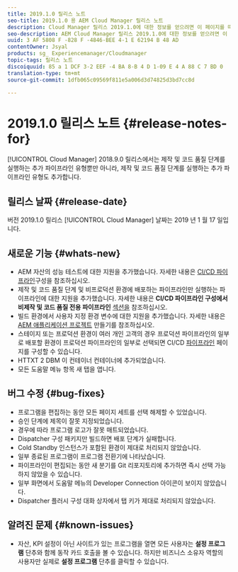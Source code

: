 ```yaml
---
title: 2019.1.0 릴리스 노트
seo-title: 2019.1.0 용 AEM Cloud Manager 릴리스 노트
description: Cloud Manager 릴리스 2019.1.0에 대한 정보를 얻으려면 이 페이지를 따르십시오.
seo-description: AEM Cloud Manager 릴리스 2019.1.0에 대한 정보를 얻으려면 이 페이지를 따르십시오.
uuid: 3 AF 5808 F -828 F -4846-BEE 4-1 E 62194 B 48 AD
contentOwner: Jsyal
products: sg_ Experiencemanager/Cloudmanager
topic-tags: 릴리스 노트
discoiquuid: 85 a 1 DCF 3-2 EEF -4 BA 8-B 4 D 1-09 E 4 A 88 C 7 BD 0
translation-type: tm+mt
source-git-commit: 1dfb065c09569f811e5a006d3d74825d3bd7cc8d

---
```



# 2019.1.0 릴리스 노트 {#release-notes-for}

[!UICONTROL Cloud Manager] 2018.9.0 릴리스에서는 제작 및 코드 품질 단계를 실행하는 추가 파이프라인 유형뿐만 아니라, 제작 및 코드 품질 단계를 실행하는 추가 파이프라인 유형도 추가합니다.

## 릴리스 날짜 {#release-date}

버전 2019.1.0 릴리스 [!UICONTROL Cloud Manager] 날짜는 2019 년 1 월 17 일입니다.

## 새로운 기능 {#whats-new}

* AEM 자산의 성능 테스트에 대한 지원을 추가했습니다. 자세한 내용은 [CI/CD 파이프라인](configuring-pipeline.md)구성을 참조하십시오.
* 제작 및 코드 품질 단계 및 비프로덕션 환경에 배포하는 파이프라인만 실행하는 파이프라인에 대한 지원을 추가했습니다. 자세한 내용은 **CI/CD 파이프라인 구성에서 비제작 및 코드 품질 전용 파이프라인** [섹션을](configuring-pipeline.md) 참조하십시오.
* 빌드 환경에서 사용자 지정 환경 변수에 대한 지원을 추가했습니다. 자세한 내용은 [AEM 애플리케이션 프로젝트](create-an-application-project.md) 만들기를 참조하십시오.
* 스테이지 또는 프로덕션 환경이 여러 개인 고객의 경우 프로덕션 파이프라인의 일부로 배포할 환경이 프로덕션 파이프라인의 일부로 선택되면 CI/CD [파이프라인](configuring-pipeline.md) 페이지를 구성할 수 있습니다.
* HTTXT 2 DBM 이 컨테이너 컨테이너에 추가되었습니다.
* 모든 도움말 메뉴 항목 새 탭을 엽니다.

## 버그 수정 {#bug-fixes}

* 프로그램을 편집하는 동안 모든 페이지 세트를 선택 해제할 수 있었습니다.
* 승인 단계에 제목이 잘못 지정되었습니다.
* 경우에 따라 프로그램 로고가 잘못 매트되었습니다.
* Dispatcher 구성 패키지만 빌드하면 배포 단계가 실패합니다.
* Cold Standby 인스턴스가 포함된 환경이 제대로 처리되지 않았습니다.
* 일부 종료된 프로그램이 프로그램 전환기에 나타났습니다.
* 파이프라인이 편집되는 동안 새 분기를 Git 리포지토리에 추가하면 즉시 선택 가능하지 않았을 수 있습니다.
* 일부 화면에서 도움말 메뉴의 Developer Connection 아이콘이 보이지 않았습니다.
* Dispatcher 플러시 구성 대화 상자에서 탭 키가 제대로 처리되지 않았습니다.

## 알려진 문제 {#known-issues}

* 자산, KPI 설정이 아닌 사이트가 있는 프로그램을 열면 모든 사용자는 **설정 프로그램** 단추와 함께 동작 카드 호출을 볼 수 있습니다. 하지만 비즈니스 소유자 역할의 사용자만 실제로 **설정 프로그램** 단추를 클릭할 수 있습니다.